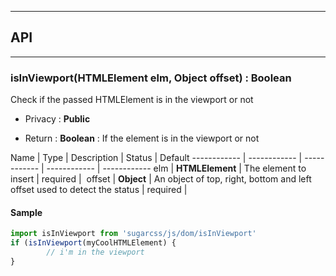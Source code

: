 


-----------------------------
## API
-----------------------------

### isInViewport(HTMLElement elm, Object offset) : Boolean
Check if the passed HTMLElement is in the viewport or not

- Privacy : **Public**

- Return : **Boolean** : If the element is in the viewport or not

Name | Type | Description | Status | Default
------------ | ------------ | ------------ | ------------ | ------------
elm | **HTMLElement** | The element to insert | required | 
offset | **Object** | An object of top, right, bottom and left offset used to detect the status | required | 


#### Sample
```js
import isInViewport from 'sugarcss/js/dom/isInViewport'
if (isInViewport(myCoolHTMLElement) {
		// i'm in the viewport
}

```


